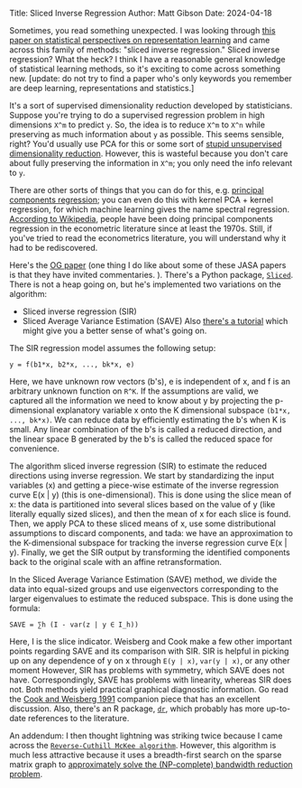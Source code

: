 Title: Sliced Inverse Regression
Author: Matt Gibson
Date: 2024-04-18 

Sometimes, you read something unexpected. I was looking through [this paper on statistical perspectives on representation learning](https://arxiv.org/pdf/1911.11374.pdf) and came across this family of methods: "sliced inverse regression." Sliced inverse regression? What the heck? I think I have a reasonable general knowledge of statistical learning methods, so it's exciting to come across something new. [update: do not try to find a paper who's only keywords  you remember are deep learning, representations and statistics.]

It's a sort of supervised dimensionality reduction developed by statisticians. Suppose you're trying to do a supervised regression problem in high dimensions `X^m` to predict `y`. So, the idea is to reduce `X^m` to `X^n` while preserving as much information about `y` as possible. This seems sensible, right? You'd usually use PCA for this or some sort of [stupid unsupervised dimensionality reduction](https://scikit-learn.org/stable/modules/random_projection.html). However, this is wasteful because you don't care about fully preserving the information in `X^m`; you only need the info relevant to `y`. 

There are other sorts of things that you can do for this, e.g. [principal components regression](https://en.wikipedia.org/wiki/Principal_component_regression); you can even do this with kernel PCA + kernel regression, for which machine learning gives the name spectral regression. [According to Wikipedia](https://en.wikipedia.org/wiki/Principal_component_regression#Further_reading), people have been doing principal components regression in the econometric literature since at least the 1970s. Still, if you've tried to read the econometrics literature, you will understand why it had to be rediscovered. 

Here's the [OG paper](https://www.tandfonline.com/doi/abs/10.1080/01621459.1991.10475035) (one thing I do like about some of these JASA papers is that they have invited commentaries. ). There's a Python package, [`Sliced`](https://joshloyal.github.io/sliced/notebooks/quickstart.html). There is not a heap going on, but he's implemented two variations on the algorithm:
* Sliced inverse regression (SIR)
* Sliced Average Variance Estimation (SAVE)
Also [there's a tutorial](https://joshloyal.github.io/sliced/auto_examples/plot_athletes.html#sphx-glr-auto-examples-plot-athletes-py) which might give you a better sense of what's going on. 

The SIR regression model assumes the following setup: 

```
y = f(b1*x, b2*x, ..., bk*x, e)
```

Here, we have unknown row vectors (b's), e is independent of x, and f is an arbitrary unknown function on `R^K`. If the assumptions are valid, we captured all the information we need to know about y by projecting the p-dimensional explanatory variable x onto the K dimensional subspace `(b1*x, ..., bk*x)`. We can reduce data by efficiently estimating the b's when K is small. Any linear combination of the b's is called a reduced direction, and the linear space B generated by the b's is called the reduced space for convenience.

The algorithm sliced inverse regression (SIR) to estimate the reduced directions using inverse regression. We start by standardizing the input variables (x) and getting a piece-wise estimate of the inverse regression curve E(x | y) (this is one-dimensional). This is done using the slice mean of x: the data is partitioned into several slices based on the value of y (like literally equally sized slices), and then the mean of x for each slice is found. Then, we apply PCA  to these sliced means of x, use some distributional assumptions to discard components, and tada: we have an approximation to the  K-dimensional subspace for tracking the inverse regression curve E(x | y). Finally, we get the SIR output by transforming the identified components back to the original scale with an affine retransformation.

In the Sliced Average Variance Estimation (SAVE) method, we divide the data into equal-sized groups and use eigenvectors corresponding to the larger eigenvalues to estimate the reduced subspace. This is done using the formula:
```
SAVE = ∑h (I - var(z | y ∈ I_h))
```
Here, I is the slice indicator. Weisberg and Cook make a few other important points regarding SAVE and its comparison with SIR. SIR is helpful in picking up on any dependence of y on x through `E(y | x)`, `var(y | x)`, or any other moment However, SIR has problems with symmetry, which SAVE does not have. Correspondingly, SAVE has problems with linearity, whereas SIR does not. Both methods yield practical graphical diagnostic information. Go read the  [Cook and Weisberg 1991](https://www.jstor.org/stable/2290564) companion piece that has an excellent discussion. Also, there's an R package, [`dr`](https://cran.r-project.org/web/packages/dr/), which probably has more up-to-date references to the literature. 

An addendum: I then thought lightning was striking twice because I came across the [`Reverse-Cuthill McKee algorithm`](https://en.wikipedia.org/wiki/Cuthill%E2%80%93McKee_algorithm). However, this algorithm is much less attractive because it uses a breadth-first search on the sparse matrix graph to [approximately solve the (NP-complete) bandwidth reduction problem](http://ciprian-zavoianu.blogspot.com/2009/01/project-bandwidth-reduction.html).
